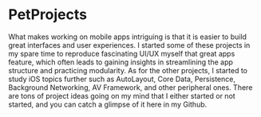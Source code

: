 # PetProjects

What makes working on mobile apps intriguing is that it is easier to build great interfaces and user experiences.
I started some of these projects in my spare time to reproduce fascinating UI/UX myself that great apps feature, which often leads to gaining insights in streamlining the app structure and practicing modularity.
As for the other projects, I started to study iOS topics further such as AutoLayout, Core Data, Persistence, Background Networking, AV Framework, and other peripheral ones.
There are tons of project ideas going on my mind that I either started or not started, and you can catch a glimpse of it here in my Github.
 

